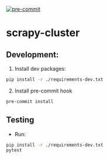 [![pre-commit](https://img.shields.io/badge/pre--commit-enabled-brightgreen?logo=pre-commit&logoColor=white)](https://github.com/pre-commit/pre-commit)
# scrapy-cluster
## Development:
1. Install dev packages:
```bash
pip install -r ./requirements-dev.txt
```
2. Install pre-commit hook
```bash
pre-commit install
```
## Testing
- Run:
```bash
pip install -r ./requirements-dev.txt
pytest
```

